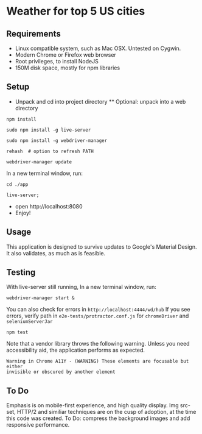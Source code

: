 # Weather for top 5 US cities

## Requirements

* Linux compatible system, such as Mac OSX. Untested on Cygwin.
* Modern Chrome or Firefox web browser
* Root privileges, to install NodeJS
* 150M disk space, mostly for npm libraries

## Setup

* Unpack and cd into project directory
** Optional: unpack into a web directory

```npm install```

```sudo npm install -g live-server```

```sudo npm install -g webdriver-manager```

```rehash  # option to refresh PATH```

```webdriver-manager update```

In a new terminal window, run:

```cd ./app```

```live-server;```

* open http://localhost:8080
* Enjoy!

## Usage

This application is designed to survive updates to Google's Material Design.
It also validates, as much as is feasible.

## Testing

With live-server still running, In a new terminal window, run:

```webdriver-manager start &```

You can also check for errors in `http://localhost:4444/wd/hub`
If you see errors, verify path in `e2e-tests/protractor.conf.js` 
for `chromeDriver` and `seleniumServerJar`

```npm test```

Note that a vendor library throws the following warning. Unless you need 
accessibility aid, the application performs as expected.

```
Warning in Chrome A11Y - (WARNING) These elements are focusable but either 
invisible or obscured by another element
```

## To Do

Emphasis is on mobile-first experience, and high quality display.
Img src-set, HTTP/2 and similiar techniques are on the cusp of adoption, at 
the time this code was created.
To Do: compress the background images and add responsive performance. 
